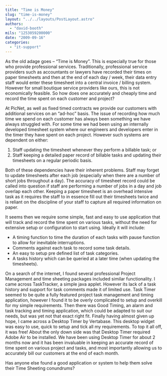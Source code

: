 ```yaml
---
title: "Time is Money"
slug: "time-is-money"
layout: "../../layouts/PostLayout.astro"
authors: 
  - "david-booth"
mils: "1253059200000"
date: "2009-09-16"
categories: 
  - "it-support"
---
```


As the old adage goes – “Time is Money”. This is especially true for those who provide professional services. Traditionally, professional service providers such as accountants or lawyers have recorded their times on paper timesheets and then at the end of each day / week, their data entry staff would enter these timesheet into a central invoice / billing system. However for small boutique service providers like ours, this is not economically feasible. So how does one accurately and cheaply time and record the time spent on each customer and project?

At PicNet, as well as fixed timed contracts we provide our customers with additional services on an “ad-hoc” basis. The issue of recording how much time we spend on each customer has always been something we have always struggled with. For some time we had been using an internally developed timesheet system where our engineers and developers enter in the timer they have spent on each project. However such systems are dependent on either:

1. Staff updating the timesheet whenever they perform a billable task; or
2. Staff keeping a detailed paper record of billable tasks and updating their timesheets on a regular periodic basis.

Both of these dependencies have their inherent problems. Staff may forget to update timesheets after each job (especially when there are a number of short jobs throughout a day). The accuracy of timesheet record could be called into question if staff are performing a number of jobs in a day and job overlap each other. Keeping a paper timesheet is an overhead intensive task as it requires the staff to in essence fill out their timesheets twice and is reliant on the discipline of your staff to capture all required information on paper.

It seems then we require some simple, fast and easy to use application that will track and record the time spent on various tasks, without the need for extensive setup or configuration to start using. Ideally it will include:

- A timing function to time the duration of each tasks with pause function to allow for inevitable interruptions.
- Comments against each task to record some task details.
- An easy to setup pre defined list of task categories.
- A tasks history which can be queried at a later time (when updating the timesheets).

On a search of the internet, I found several professional Project Management and time sheeting packages included similar functionality. I came across TaskTracker, a simple java applet. However its lack of a task history and support for task comments made it of limited use. Task Timer seemed to be quite a fully featured project task management and timing application, however I found it to be overly complicated to setup and overkill for my simple requirements. Then there was Good Timing, an alarm and task tracking and timing application, which could be adapted to suit our needs, but was yet not that exact right fit. Finally having almost given up hope, I came across a Desktop Timer by Vertabase. This desktop widget was easy to use, quick to setup and tick all my requirements. To top it all off, it was free! About the only down side was that Desktop Timer required Adobe Air to be installed. We have been using Desktop Timer for about 2 months now and it has been invaluable in keeping an accurate record of time spent on various project and tasks, and most importantly allowing us to accurately bill our customers at the end of each month.

Has anyone else found a good application or system to help them solve their Time Sheeting conundrums?
